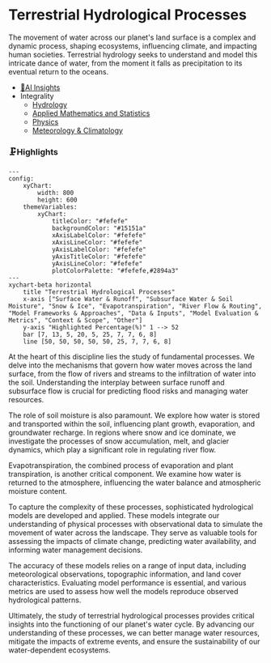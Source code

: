 # Terrestrial Hydrological Processes
The movement of water across our planet's land surface is a complex and dynamic process, shaping ecosystems, influencing climate, and impacting human societies. Terrestrial hydrology seeks to understand and model this intricate dance of water, from the moment it falls as precipitation to its eventual return to the oceans.
- [🧠AI Insights](https://viadean.notion.site/Terrestrial-Hydrological-Processes-15e1ae7b9a32809eb13afbf3eb31d955?pvs=4)
- Integrality
  - [Hydrology](https://viadean.notion.site/Hydrology-1a71ae7b9a32801daebfd2ecdb35e8a3?pvs=4)
  - [Applied Mathematics and Statistics](https://viadean.notion.site/Applied-Mathematics-and-Statistics-1a51ae7b9a328089b257dfc0888d4fd5?pvs=4)
  - [Physics](https://viadean.notion.site/Physics-1a51ae7b9a3280799b42fe620aa30907?pvs=4)
  - [Meteorology & Climatology](https://viadean.notion.site/Meteorology-Climatology-1a71ae7b9a3280ce8709d0be3119716e?pvs=4)
### 🗜️Highlights
```mermaid
---
config:
    xyChart:
        width: 800
        height: 600
    themeVariables:
        xyChart:
            titleColor: "#fefefe"
            backgroundColor: "#15151a"
            xAxisLabelColor: "#fefefe"
            xAxisLineColor: "#fefefe"
            yAxisLabelColor: "#fefefe"
            yAxisTitleColor: "#fefefe"
            yAxisLineColor: "#fefefe"
            plotColorPalette: "#fefefe,#2894a3"
---
xychart-beta horizontal
    title "Terrestrial Hydrological Processes"
    x-axis ["Surface Water & Runoff", "Subsurface Water & Soil Moisture", "Snow & Ice", "Evapotranspiration", "River Flow & Routing", "Model Frameworks & Approaches", "Data & Inputs", "Model Evaluation & Metrics", "Context & Scope", "Other"]
    y-axis "Highlighted Percentage(%)" 1 --> 52
    bar [7, 13, 5, 20, 5, 25, 7, 7, 6, 8]
    line [50, 50, 50, 50, 50, 25, 7, 7, 6, 8]
```
At the heart of this discipline lies the study of fundamental processes. We delve into the mechanisms that govern how water moves across the land surface, from the flow of rivers and streams to the infiltration of water into the soil. Understanding the interplay between surface runoff and subsurface flow is crucial for predicting flood risks and managing water resources.

The role of soil moisture is also paramount. We explore how water is stored and transported within the soil, influencing plant growth, evaporation, and groundwater recharge. In regions where snow and ice dominate, we investigate the processes of snow accumulation, melt, and glacier dynamics, which play a significant role in regulating river flow.

Evapotranspiration, the combined process of evaporation and plant transpiration, is another critical component. We examine how water is returned to the atmosphere, influencing the water balance and atmospheric moisture content.

To capture the complexity of these processes, sophisticated hydrological models are developed and applied. These models integrate our understanding of physical processes with observational data to simulate the movement of water across the landscape. They serve as valuable tools for assessing the impacts of climate change, predicting water availability, and informing water management decisions.

The accuracy of these models relies on a range of input data, including meteorological observations, topographic information, and land cover characteristics. Evaluating model performance is essential, and various metrics are used to assess how well the models reproduce observed hydrological patterns.

Ultimately, the study of terrestrial hydrological processes provides critical insights into the functioning of our planet's water cycle. By advancing our understanding of these processes, we can better manage water resources, mitigate the impacts of extreme events, and ensure the sustainability of our water-dependent ecosystems.
